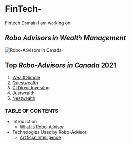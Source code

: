 # **FinTech-**
Fintech Domain I am working on      
## *Robo Advisors in Wealth Management* 
![Robo-Advisors in Canada](https://www.greedyrates.ca/wp-content/uploads/2018/07/Robo-Advisors.jpg)
## **Top *Robo-Advisors in Canada* 2021**
1. [WealthSimple](https://my.wealthsimple.com/app/public/promo?code=savvynewcanadians&locale=en-ca)
2. [Questwealth](https://www.questrade.com/campaigns/QWPAFFL10K140?refid=SAVVY50&a_bid=85c57da2)
3. [Ci Direct Investing](https://www.cidirectinvesting.com)
4. [Justwealth](https://www.justwealth.com/%20savvy-new-canadians/)
5. [Nestwealth](https://www.nestwealth.com)
### **TABLE OF CONTENTS**
* Introduction
    - [What is Robo-Advisor](https://www.investopedia.com/terms/r/roboadvisor-roboadviser.asp)
* Technologies Used by Robo-Advisor
    - [Artificial Intelligence](https://www.forbes.com/sites/ilkerkoksal/2020/04/18/how-ai-is-expanding-the-applications-of-robo-advisory/?sh=10cdae3b55c3)
  
